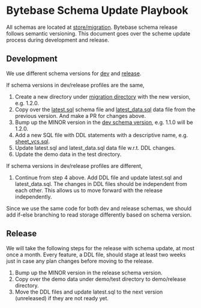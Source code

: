 # Bytebase Schema Update Playbook

All schemas are located at [store/migration](https://github.com/bytebase/bytebase/tree/main/store/migration). Bytebase schema release follows semantic versioning. This document goes over the scheme update process during development and release.

## Development
We use different schema versions for [dev](https://github.com/bytebase/bytebase/blob/main/bin/server/cmd/profile_dev.go) and [release](https://github.com/bytebase/bytebase/blob/main/bin/server/cmd/profile_release.go). 

If schema versions in dev/release profiles are the same,
1. Create a new directory under [migration directory](https://github.com/bytebase/bytebase/tree/main/store/migration) with the new version, e.g. 1.2.0.
2. Copy over the [latest.sql](https://github.com/bytebase/bytebase/blob/main/store/migration/1.1.0/latest.sql) schema file and [latest_data.sql](https://github.com/bytebase/bytebase/blob/main/store/migration/1.1.0/latest_data.sql) data file from the previous version. And make a PR for changes above.
3. Bump up the MINOR version in the [dev schema version](https://github.com/bytebase/bytebase/blob/main/bin/server/cmd/profile_dev.go), e.g. 1.1.0 will be 1.2.0.
4. Add a new SQL file with DDL statements with a descriptive name, e.g. [sheet_vcs.sql](https://github.com/bytebase/bytebase/blob/main/store/migration/1.1.0/sheet_vcs.sql).
5. Update latest.sql and latest_data.sql data file w.r.t. DDL changes.
6. Update the demo data in the test directory.

If schema versions in dev/release profiles are different,
1. Continue from step 4 above. Add DDL file and update latest.sql and latest_data.sql.
The changes in DDL files should be independent from each other. This allows us to move forward with the release independently.

Since we use the same code for both dev and release schemas, we should add if-else branching to read storage differently based on schema version.

## Release
We will take the following steps for the release with schema update, at most once a month. Every feature, a DDL file, should stage at least two weeks just in case any plan changes before moving to the release.
1. Bump up the MINOR version in the release schema version.
1. Copy over the demo data under demo/test directory to demo/release directory.
1. Move the DDL files and update latest.sql to the next version (unreleased) if they are not ready yet.
